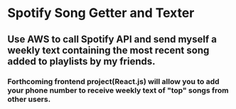 # Spotify Song Getter and Texter

## Use AWS to call Spotify API and send myself a weekly text containing the most recent song added to playlists by my friends. 

### Forthcoming frontend project(React.js) will allow you to add your phone number to receive weekly text of "top" songs from other users.
